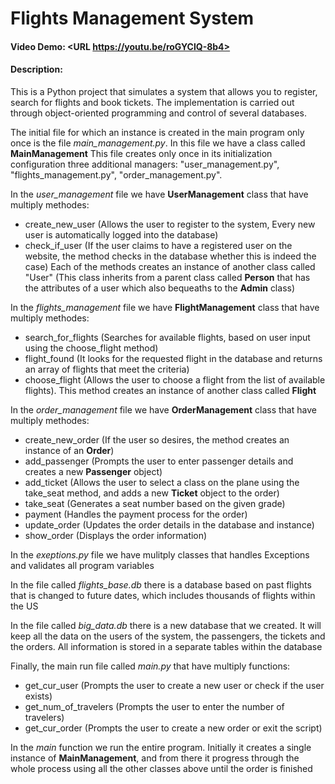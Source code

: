 # Flights Management System
#### Video Demo:  <URL https://youtu.be/roGYClQ-8b4>
#### Description:

This is a Python project that simulates a system that allows you to register, search for flights and book tickets. The implementation is carried out through object-oriented programming and control of several databases.


The initial file for which an instance is created in the main program only once is the file *main_management.py*. In this file we have a class called **MainManagement** This file creates only once in its initialization configuration three additional managers: "user_management.py", "flights_management.py", "order_management.py".


In the *user_management* file we have **UserManagement** class that have multiply methodes:
- create_new_user (Allows the user to register to the system, Every new user is automatically logged into the database)
- check_if_user (If the user claims to have a registered user on the website, the method checks in the database whether this is indeed the case)
Each of the methods creates an instance of another class called "User" (This class inherits from a parent class called **Person** that has the attributes of a user which also bequeaths to the **Admin** class)


In the *flights_management* file we have **FlightManagement** class that have multiply methodes:
- search_for_flights (Searches for available flights, based on user input using the choose_flight method)
- flight_found (It looks for the requested flight in the database and returns an array of flights that meet the criteria)
- choose_flight (Allows the user to choose a flight from the list of available flights). This method creates an instance of another class called **Flight**


In the *order_management* file we have **OrderManagement** class that have multiply methodes:
- create_new_order (If the user so desires, the method creates an instance of an **Order**)
- add_passenger (Prompts the user to enter passenger details and creates a new **Passenger** object)
- add_ticket (Allows the user to select a class on the plane using the take_seat method, and adds a new **Ticket** object to the order)
- take_seat (Generates a seat number based on the given grade)
- payment (Handles the payment process for the order)
- update_order (Updates the order details in the database and instance)
- show_order (Displays the order information)


In the *exeptions.py* file we have mulitply classes that handles Exceptions and validates all program variables


In the file called *flights_base.db* there is a database based on past flights that is changed to future dates, which includes thousands of flights within the US


In the file called *big_data.db* there is a new database that we created. It will keep all the data on the users of the system, the passengers, the tickets and the orders. All information is stored in a separate tables within the database


Finally, the main run file called *main.py* that have multiply functions:
- get_cur_user (Prompts the user to create a new user or check if the user exists)
- get_num_of_travelers (Prompts the user to enter the number of travelers)
- get_cur_order (Prompts the user to create a new order or exit the script)

In the *main* function we run the entire program. Initially it creates a single instance of **MainManagement**, and from there it progress through the whole process using all the other classes above until the order is finished